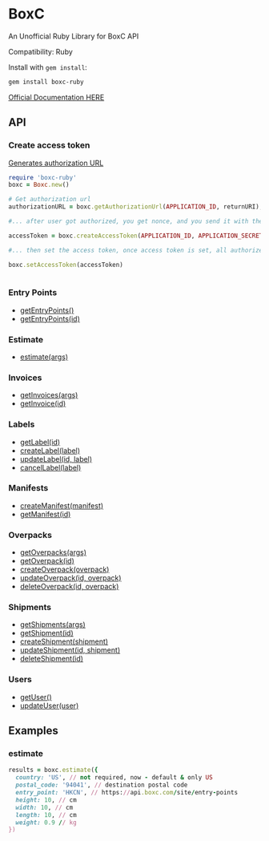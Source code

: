 # BoxC
An Unofficial Ruby Library for BoxC API

Compatibility: Ruby

Install with `gem install`:

```sh
gem install boxc-ruby
```

[Official Documentation HERE](https://api.boxc.com/v1/docs/)

## API

### Create access token
[Generates authorization URL](https://api.boxc.com/v1/docs/oauth2#get)

```ruby
require 'boxc-ruby'
boxc = Boxc.new()

# Get authorization url
authorizationURL = boxc.getAuthorizationUrl(APPLICATION_ID, returnURI);

#... after user got authorized, you get nonce, and you send it with the application id and secret to get an access token

accessToken = boxc.createAccessToken(APPLICATION_ID, APPLICATION_SECRET, nonce)

#... then set the access token, once access token is set, all authorize required request are automatically sent with the token

boxc.setAccessToken(accessToken)
    
```

### Entry Points
- [getEntryPoints()](https://api.boxc.com/v1/docs/entry-points#search)
- [getEntryPoints(id)](https://api.boxc.com/v1/docs/entry-points#get)

### Estimate
- [estimate(args)](https://api.boxc.com/v1/docs/estimate#get)

### Invoices
- [getInvoices(args)](https://api.boxc.com/v1/docs/invoices#search)
- [getInvoice(id)](https://api.boxc.com/v1/docs/invoices#get)

### Labels
- [getLabel(id)](https://api.boxc.com/v1/docs/labels#get)
- [createLabel(label)](https://api.boxc.com/v1/docs/labels#create)
- [updateLabel(id, label)](https://api.boxc.com/v1/docs/labels#update)
- [cancelLabel(label)](https://api.boxc.com/v1/docs/labels#cancel)

### Manifests
- [createManifest(manifest)](https://api.boxc.com/v1/docs/manifests#post)
- [getManifest(id)](https://api.boxc.com/v1/docs/manifests#get)

### Overpacks
- [getOverpacks(args)](https://api.boxc.com/v1/docs/overpacks#search)
- [getOverpack(id)](https://api.boxc.com/v1/docs/overpacks#get)
- [createOverpack(overpack)](https://api.boxc.com/v1/docs/overpacks#create)
- [updateOverpack(id, overpack)](https://api.boxc.com/v1/docs/overpacks#update)
- [deleteOverpack(id, overpack)](https://api.boxc.com/v1/docs/overpacks#delete)

### Shipments
- [getShipments(args)](https://api.boxc.com/v1/docs/shipments#search)
- [getShipment(id)](https://api.boxc.com/v1/docs/shipments#get)
- [createShipment(shipment)](https://api.boxc.com/v1/docs/shipments#create)
- [updateShipment(id, shipment)](https://api.boxc.com/v1/docs/shipments#update)
- [deleteShipment(id)](https://api.boxc.com/v1/docs/shipments#delete)

### Users
- [getUser()](https://api.boxc.com/v1/docs/users#get)
- [updateUser(user)](https://api.boxc.com/v1/docs/users#update)


## Examples

### estimate
```Ruby
results = boxc.estimate({
  country: 'US', // not required, now - default & only US
  postal_code: '94041', // destination postal code
  entry_point: 'HKCN', // https://api.boxc.com/site/entry-points
  height: 10, // cm
  width: 10, // cm
  length: 10, // cm
  weight: 0.9 // kg
})
```